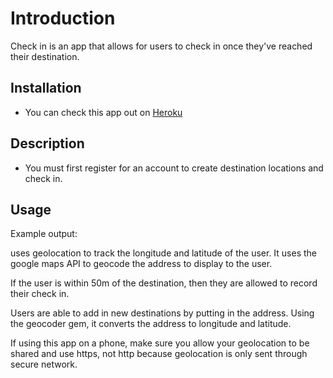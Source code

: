 # Introduction
Check in is an app that allows for users to check in once they've reached their destination.

## Installation
* You can check this app out on [Heroku](https://check-in-app-lz.herokuapp.com/)

## Description
* You must first register for an account to create destination locations and check in.


## Usage
Example output:




uses geolocation to track the longitude and latitude of the user. 
It uses the google maps API to geocode the address to display to the user.

If the user is within 50m of the destination, then they are allowed to record their check in.

Users are able to add in new destinations by putting in the address. Using the geocoder gem,
it converts the address to longitude and latitude.

If using this app on a phone, make sure you allow your geolocation to be shared
and use https, not http because geolocation is only sent through secure network.
